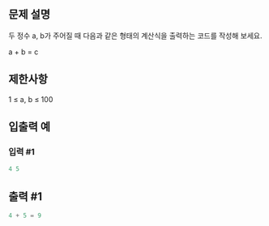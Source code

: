 ## 문제 설명
두 정수 a, b가 주어질 때 다음과 같은 형태의 계산식을 출력하는 코드를 작성해 보세요.

a + b = c
## 제한사항
1 ≤ a, b ≤ 100

## 입출력 예
### 입력 #1
```python
4 5
```

## 출력 #1
```python
4 + 5 = 9
```
